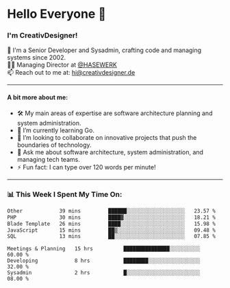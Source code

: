 # Hello Everyone 👋

### I'm CreativDesigner!

🔭 I'm a Senior Developer and Sysadmin, crafting code and managing systems since 2002.  
👨‍💼 Managing Director at [@HASEWERK](https://github.com/HASEWERK)  
📫 Reach out to me at: [hi@creativdesigner.de](mailto:hi@creativdesigner.de)  

---

#### A bit more about me:

- 🛠 My main areas of expertise are software architecture planning and system administration.
- 🌱 I’m currently learning Go.
- 👯 I’m looking to collaborate on innovative projects that push the boundaries of technology.
- 💬 Ask me about software architecture, system administration, and managing tech teams.
- ⚡ Fun fact: I can type over 120 words per minute!  

---

### 📊 **This Week I Spent My Time On:**

<!--START_SECTION:waka-->

```txt
Other            39 mins         ██████░░░░░░░░░░░░░░░░░░░   23.57 %
PHP              30 mins         ████▓░░░░░░░░░░░░░░░░░░░░   18.21 %
Blade Template   26 mins         ████░░░░░░░░░░░░░░░░░░░░░   15.98 %
JavaScript       15 mins         ██▒░░░░░░░░░░░░░░░░░░░░░░   09.48 %
SQL              13 mins         ██░░░░░░░░░░░░░░░░░░░░░░░   07.85 %
```

<!--END_SECTION:waka-->

```text
Meetings & Planning   15 hrs          ███████████████░░░░░░░░░░   60.00 % 
Developing            8 hrs           ████████░░░░░░░░░░░░░░░░░   32.00 % 
Sysadmin              2 hrs           █░░░░░░░░░░░░░░░░░░░░░░░░   08.00 %

